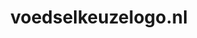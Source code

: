 ---
layout: post
title:  "voedselkeuzelogo.nl"
internal_url:  "/dutchgov/voedselkeuzelogo.nl.html"
categories: dutchgov
---